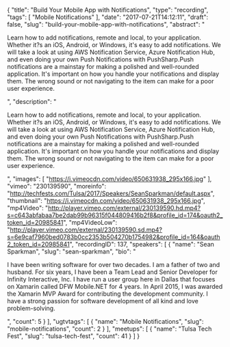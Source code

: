{
  "title": "Build Your Mobile App with Notifications",
  "type": "recording",
  "tags": [
    "Mobile Notifications"
  ],
  "date": "2017-07-21T14:12:11",
  "draft": false,
  "slug": "build-your-mobile-app-with-notifications",
  "abstract": "<p>Learn how to add notifications, remote and local, to your application. Whether it?s an iOS, Android, or Windows, it's easy to add notifications. We will take a look at using AWS Notification Service, Azure Notification Hub, and even doing your own Push Notifications with PushSharp.Push notifications are a mainstay for making a polished and well-rounded application. It's important on how you handle your notifications and display them. The wrong sound or not navigating to the item can make for a poor user experience.</p>",
  "description": "<p>Learn how to add notifications, remote and local, to your application. Whether it?s an iOS, Android, or Windows, it's easy to add notifications. We will take a look at using AWS Notification Service, Azure Notification Hub, and even doing your own Push Notifications with PushSharp.Push notifications are a mainstay for making a polished and well-rounded application. It's important on how you handle your notifications and display them. The wrong sound or not navigating to the item can make for a poor user experience.</p>",
  "images": [
    "https://i.vimeocdn.com/video/650631938_295x166.jpg"
  ],
  "vimeo": "230139590",
  "moreinfo": "http://techfests.com/Tulsa/2017/Speakers/SeanSparkman/default.aspx",
  "thumbnail": "https://i.vimeocdn.com/video/650631938_295x166.jpg",
  "mp4Video": "http://player.vimeo.com/external/230139590.hd.mp4?s=c643abfabaa7be2dab99b96315f044809416b2f8&profile_id=174&oauth2_token_id=20985841",
  "mp4VideoLow": "http://player.vimeo.com/external/230139590.sd.mp4?s=6e9caf7960bed0783b0cc2353b504270b1754982&profile_id=164&oauth2_token_id=20985841",
  "recordingID": 137,
  "speakers": [
    {
      "name": "Sean Sparkman",
      "slug": "sean-sparkman",
      "bio": "<p>I have been writing software for over two decades. I am a father of two and husband. For six years, I have been a Team Lead and Senior Developer for Infinity Interactive, Inc. I have run a user group here in Dallas that focuses on Xamarin called DFW Mobile.NET for 4 years. In April 2015, I was awarded the Xamarin MVP Award for contributing the development community. I have a strong passion for software development of all kind and love problem-solving.</p>",
      "count": 5
    }
  ],
  "ugtvtags": [
    {
      "name": "Mobile Notifications",
      "slug": "mobile-notifications",
      "count": 2
    }
  ],
  "meetups": [
    {
      "name": "Tulsa Tech Fest",
      "slug": "tulsa-tech-fest",
      "count": 41
    }
  ]
}